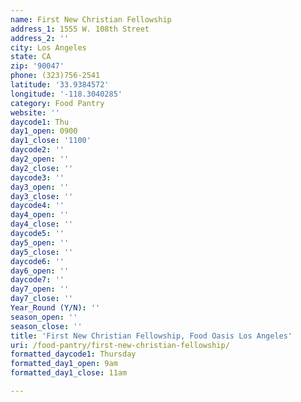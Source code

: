 ```yaml
---
name: First New Christian Fellowship
address_1: 1555 W. 108th Street
address_2: ''
city: Los Angeles
state: CA
zip: '90047'
phone: (323)756-2541
latitude: '33.9384572'
longitude: '-118.3040285'
category: Food Pantry
website: ''
daycode1: Thu
day1_open: 0900
day1_close: '1100'
daycode2: ''
day2_open: ''
day2_close: ''
daycode3: ''
day3_open: ''
day3_close: ''
daycode4: ''
day4_open: ''
day4_close: ''
daycode5: ''
day5_open: ''
day5_close: ''
daycode6: ''
day6_open: ''
daycode7: ''
day7_open: ''
day7_close: ''
Year_Round (Y/N): ''
season_open: ''
season_close: ''
title: 'First New Christian Fellowship, Food Oasis Los Angeles'
uri: /food-pantry/first-new-christian-fellowship/
formatted_daycode1: Thursday
formatted_day1_open: 9am
formatted_day1_close: 11am

---
```

